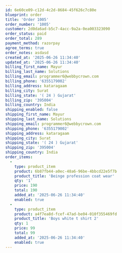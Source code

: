 ```yaml
---
id: 6e60ce09-c12d-4c2d-8684-45f626c7c80e
blueprint: order
title: 'Order 1005'
order_number: '1005'
customer: 2d0da6ad-b5c7-4acc-9a2a-0ea003323090
order_status: paid
order_total: 289
payment_method: razorpay
agree_terms: true
order_notes: asdasd
created_at: '2025-06-26 11:34:40'
updated_at: '2025-06-26 11:34:40'
billing_first_name: Mayur
billing_last_name: Solutions
billing_email: programmer6@webbycrown.com
billing_phone: '6355179002'
billing_address: kataragaam
billing_city: Surat
billing_state: '( 24 ) Gujarat'
billing_zip: '395004'
billing_country: India
shipping_enabled: false
shipping_first_name: Mayur
shipping_last_name: Solutions
shipping_email: programmer6@webbycrown.com
shipping_phone: '6355179002'
shipping_address: kataragaam
shipping_city: Surat
shipping_state: '( 24 ) Gujarat'
shipping_zip: '395004'
shipping_country: India
order_items:
  -
    type: product_item
    product: 6b87fb44-a0ec-48a6-96be-4bbcd22e5f7b
    product_title: 'Beinge profession coat wear'
    qty: '1'
    price: 190
    total: 190
    added_at: '2025-06-26 11:34:40'
    enabled: true
  -
    type: product_item
    product: a4f7ea8d-fcef-47ad-be04-010f355469fd
    product_title: 'Boys white t shirt 2'
    qty: 1
    price: 99
    total: 99
    added_at: '2025-06-26 11:34:40'
    enabled: true
---
```

